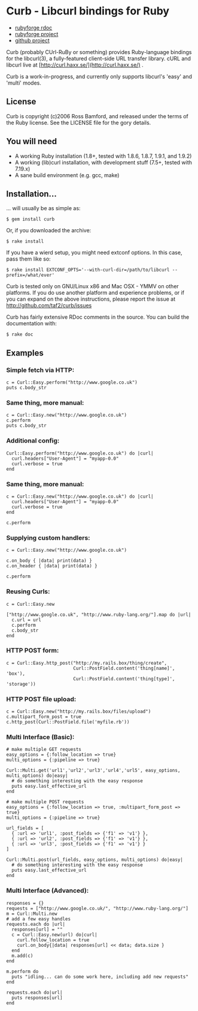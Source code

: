 # Curb - Libcurl bindings for Ruby

+ [rubyforge rdoc](http://curb.rubyforge.org/)
+ [rubyforge project](http://rubyforge.org/projects/curb)
+ [github project](http://github.com/taf2/curb/tree/master)

Curb (probably CUrl-RuBy or something) provides Ruby-language bindings for the
libcurl(3), a fully-featured client-side URL transfer library.
cURL and libcurl live at [http://curl.haxx.se/](http://curl.haxx.se/) .

Curb is a work-in-progress, and currently only supports libcurl's 'easy' and 'multi' modes.

## License

Curb is copyright (c)2006 Ross Bamford, and released under the terms of the 
Ruby license. See the LICENSE file for the gory details. 

## You will need

+ A working Ruby installation (1.8+, tested with 1.8.6, 1.8.7, 1.9.1, and 1.9.2)
+ A working (lib)curl installation, with development stuff (7.5+, tested with 7.19.x)
+ A sane build environment (e.g. gcc, make)

## Installation...

... will usually be as simple as:

    $ gem install curb
	
Or, if you downloaded the archive:	

    $ rake install 

If you have a wierd setup, you might need extconf options. In this case, pass
them like so:

    $ rake install EXTCONF_OPTS='--with-curl-dir=/path/to/libcurl --prefix=/what/ever'
	
Curb is tested only on GNU/Linux x86 and Mac OSX - YMMV on other platforms.
If you do use another platform and experience problems, or if you can 
expand on the above instructions, please report the issue at http://github.com/taf2/curb/issues

Curb has fairly extensive RDoc comments in the source. You can build the
documentation with:

    $ rake doc

## Examples

### Simple fetch via HTTP:

    c = Curl::Easy.perform("http://www.google.co.uk")
    puts c.body_str

### Same thing, more manual:

    c = Curl::Easy.new("http://www.google.co.uk")
    c.perform
    puts c.body_str

### Additional config:

    Curl::Easy.perform("http://www.google.co.uk") do |curl| 
      curl.headers["User-Agent"] = "myapp-0.0"
      curl.verbose = true
    end

### Same thing, more manual:

    c = Curl::Easy.new("http://www.google.co.uk") do |curl| 
      curl.headers["User-Agent"] = "myapp-0.0"
      curl.verbose = true
    end
  
    c.perform

### Supplying custom handlers:

    c = Curl::Easy.new("http://www.google.co.uk")
  
    c.on_body { |data| print(data) }
    c.on_header { |data| print(data) }
  
    c.perform

### Reusing Curls:

    c = Curl::Easy.new

    ["http://www.google.co.uk", "http://www.ruby-lang.org/"].map do |url|
      c.url = url
      c.perform
      c.body_str
    end

### HTTP POST form:

    c = Curl::Easy.http_post("http://my.rails.box/thing/create",
                             Curl::PostField.content('thing[name]', 'box'),
                             Curl::PostField.content('thing[type]', 'storage'))

### HTTP POST file upload:

    c = Curl::Easy.new("http://my.rails.box/files/upload")
    c.multipart_form_post = true
    c.http_post(Curl::PostField.file('myfile.rb'))

### Multi Interface (Basic):

    # make multiple GET requests
    easy_options = {:follow_location => true}
    multi_options = {:pipeline => true}

    Curl::Multi.get('url1','url2','url3','url4','url5', easy_options, multi_options) do|easy|
      # do something interesting with the easy response
      puts easy.last_effective_url
    end

    # make multiple POST requests
    easy_options = {:follow_location => true, :multipart_form_post => true}
    multi_options = {:pipeline => true}

    url_fields = [
      { :url => 'url1', :post_fields => {'f1' => 'v1'} },
      { :url => 'url2', :post_fields => {'f1' => 'v1'} },
      { :url => 'url3', :post_fields => {'f1' => 'v1'} }
    ]

    Curl::Multi.post(url_fields, easy_options, multi_options) do|easy|
      # do something interesting with the easy response
      puts easy.last_effective_url
    end

### Multi Interface (Advanced):

    responses = {}
    requests = ["http://www.google.co.uk/", "http://www.ruby-lang.org/"]
    m = Curl::Multi.new
    # add a few easy handles
    requests.each do |url|
      responses[url] = ""
      c = Curl::Easy.new(url) do|curl|
        curl.follow_location = true
        curl.on_body{|data| responses[url] << data; data.size }
      end
      m.add(c)
    end
   
    m.perform do
      puts "idling... can do some work here, including add new requests"
    end
   
    requests.each do|url|
      puts responses[url]
    end
